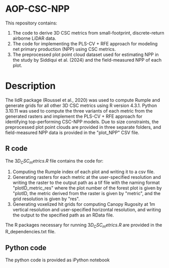 # AOP-CSC-NPP
This repository contains:
1) The code to derive 3D CSC metrics from small-footprint, discrete-return airborne LiDAR data.
2) The code for implementing the PLS-CV + RFE approach for modeling net primary production (NPP) using CSC metrics. 
3) The preprocessed plot point cloud dataset used for estimating NPP in the study by Siddiqui et al. (2024) and the field-measured NPP of each plot.

# Description

The lidR package (Roussel et al., 2020) was used to compute Rumple and generate grids for all other 3D CSC metrics using R version 4.3.1. Python 3.10.11 was used to compute the three variants of each metric from the generated rasters and implement the PLS-CV + RFE approach for identifying top-performing CSC-NPP models. Due to size constraints, the preprocessed plot point clouds are provided in three separate folders, and field-measured NPP data is provided in the "plot_NPP" CSV file.

## R code

The $3D_CSC_metrics.R$ file contains the code for: 
1) Computing the Rumple index of each plot and writing it to a csv file.
2) Generating rasters for each metric at the user-specified resolution and writing the raster to the output path as a tif file with the naming format "plotID_metric_res" where the plot number of the forest plot is given by "plotID, the metric derived from the raster is given by "metric", and the grid resolution is given by "res".
3) Generating voxelized hit grids for computing Canopy Rugosity at 1m vertical resolution and user-specified horizontal resolution, and writing the output to the specified path as an RData file.

The R packages necessary for running $3D_CSC_metrics.R$ are provided in the R_dependencies.txt file.

## Python code

The python code is provided as iPython notebook
